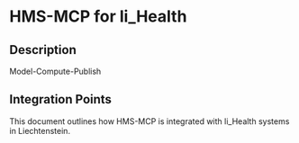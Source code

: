 # HMS-MCP for li_Health

## Description

Model-Compute-Publish

## Integration Points

This document outlines how HMS-MCP is integrated with li_Health systems in Liechtenstein.
